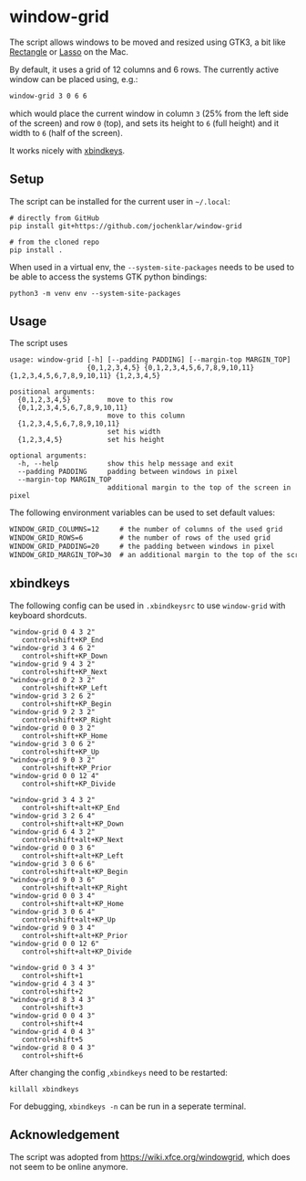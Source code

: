 window-grid
===========

The script allows windows to be moved and resized using GTK3, a bit like [Rectangle](https://rectangleapp.com/) or [Lasso](https://www.thelasso.app/) on the Mac.

By default, it uses a grid of 12 columns and 6 rows. The currently active window can be placed using, e.g.:

```bash
window-grid 3 0 6 6
```

which would place the current window in column `3` (25% from the left side of the screen) and row `0` (top), and sets its height to `6` (full height) and it width to `6` (half of the screen).

It works nicely with [xbindkeys](https://wiki.archlinux.org/title/Xbindkeys).


Setup
-----

The script can be installed for the current user in `~/.local`:

```
# directly from GitHub
pip install git+https://github.com/jochenklar/window-grid

# from the cloned repo
pip install .
```

When used in a virtual env, the `--system-site-packages` needs to be used to be able to access the systems GTK python bindings:

```
python3 -m venv env --system-site-packages
```


Usage
-----

The script uses

```
usage: window-grid [-h] [--padding PADDING] [--margin-top MARGIN_TOP]
                   {0,1,2,3,4,5} {0,1,2,3,4,5,6,7,8,9,10,11} {1,2,3,4,5,6,7,8,9,10,11} {1,2,3,4,5}

positional arguments:
  {0,1,2,3,4,5}         move to this row
  {0,1,2,3,4,5,6,7,8,9,10,11}
                        move to this column
  {1,2,3,4,5,6,7,8,9,10,11}
                        set his width
  {1,2,3,4,5}           set his height

optional arguments:
  -h, --help            show this help message and exit
  --padding PADDING     padding between windows in pixel
  --margin-top MARGIN_TOP
                        additional margin to the top of the screen in pixel
```

The following environment variables can be used to set default values:

```txt
WINDOW_GRID_COLUMNS=12     # the number of columns of the used grid
WINDOW_GRID_ROWS=6         # the number of rows of the used grid
WINDOW_GRID_PADDING=20     # the padding between windows in pixel
WINDOW_GRID_MARGIN_TOP=30  # an additional margin to the top of the screen in pixel
```


xbindkeys
---------

The following config can be used in `.xbindkeysrc` to use `window-grid` with keyboard shordcuts.

```plain
"window-grid 0 4 3 2"
   control+shift+KP_End
"window-grid 3 4 6 2"
   control+shift+KP_Down
"window-grid 9 4 3 2"
   control+shift+KP_Next
"window-grid 0 2 3 2"
   control+shift+KP_Left
"window-grid 3 2 6 2"
   control+shift+KP_Begin
"window-grid 9 2 3 2"
   control+shift+KP_Right
"window-grid 0 0 3 2"
   control+shift+KP_Home
"window-grid 3 0 6 2"
   control+shift+KP_Up
"window-grid 9 0 3 2"
   control+shift+KP_Prior
"window-grid 0 0 12 4"
   control+shift+KP_Divide

"window-grid 3 4 3 2"
   control+shift+alt+KP_End
"window-grid 3 2 6 4"
   control+shift+alt+KP_Down
"window-grid 6 4 3 2"
   control+shift+alt+KP_Next
"window-grid 0 0 3 6"
   control+shift+alt+KP_Left
"window-grid 3 0 6 6"
   control+shift+alt+KP_Begin
"window-grid 9 0 3 6"
   control+shift+alt+KP_Right
"window-grid 0 0 3 4"
   control+shift+alt+KP_Home
"window-grid 3 0 6 4"
   control+shift+alt+KP_Up
"window-grid 9 0 3 4"
   control+shift+alt+KP_Prior
"window-grid 0 0 12 6"
   control+shift+alt+KP_Divide

"window-grid 0 3 4 3"
   control+shift+1
"window-grid 4 3 4 3"
   control+shift+2
"window-grid 8 3 4 3"
   control+shift+3
"window-grid 0 0 4 3"
   control+shift+4
"window-grid 4 0 4 3"
   control+shift+5
"window-grid 8 0 4 3"
   control+shift+6
```

After changing the config ,`xbindkeys` need to be restarted:

```
killall xbindkeys
```

For debugging, `xbindkeys -n` can be run in a seperate terminal.


Acknowledgement
---------------

The script was adopted from https://wiki.xfce.org/windowgrid, which does not seem to be online anymore.

